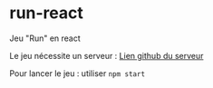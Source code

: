 # run-react
Jeu "Run" en react

Le jeu nécessite un serveur :
[Lien github du serveur](https://github.com/Pacval/run-react-server)


Pour lancer le jeu : utiliser `npm start`
